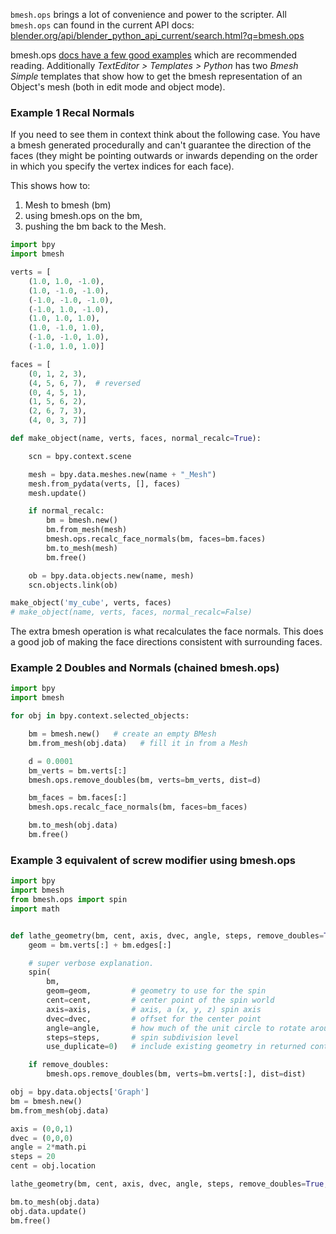 `bmesh.ops` brings a lot of convenience and power to the scripter. All `bmesh.ops` can found in the current API  docs: [blender.org/api/blender_python_api_current/search.html?q=bmesh.ops](http://www.blender.org/api/blender_python_api_current/search.html?q=bmesh.ops)
  
bmesh.ops [docs have a few good examples](http://www.blender.org/api/blender_python_api_current/bmesh.ops.html?highlight=bmesh.ops#module-bmesh.ops) which are recommended reading. Additionally _TextEditor > Templates > Python_ has two _Bmesh Simple_ templates that show how to get the bmesh representation of an Object's mesh (both in edit mode and object mode). 

### Example 1 Recal Normals  

If you need to see them in context think about the following case. You have a bmesh generated procedurally and can't guarantee the direction of the faces (they might be pointing outwards or inwards depending on the order in which you specify the vertex indices for each face).
  
This shows how to:
  
1. Mesh to bmesh (bm) 
2. using bmesh.ops on the bm, 
3. pushing the bm back to the Mesh.


```python
import bpy
import bmesh

verts = [
    (1.0, 1.0, -1.0),
    (1.0, -1.0, -1.0),
    (-1.0, -1.0, -1.0),
    (-1.0, 1.0, -1.0),
    (1.0, 1.0, 1.0),
    (1.0, -1.0, 1.0),
    (-1.0, -1.0, 1.0),
    (-1.0, 1.0, 1.0)]

faces = [
    (0, 1, 2, 3),
    (4, 5, 6, 7),  # reversed
    (0, 4, 5, 1),
    (1, 5, 6, 2),
    (2, 6, 7, 3),
    (4, 0, 3, 7)]

def make_object(name, verts, faces, normal_recalc=True):

    scn = bpy.context.scene

    mesh = bpy.data.meshes.new(name + "_Mesh")
    mesh.from_pydata(verts, [], faces) 
    mesh.update()

    if normal_recalc:
        bm = bmesh.new()
        bm.from_mesh(mesh)
        bmesh.ops.recalc_face_normals(bm, faces=bm.faces)
        bm.to_mesh(mesh)
        bm.free()

    ob = bpy.data.objects.new(name, mesh)
    scn.objects.link(ob)

make_object('my_cube', verts, faces)
# make_object(name, verts, faces, normal_recalc=False)
```

The extra bmesh operation is what recalculates the face normals. This does a good job of making the face directions consistent with surrounding faces. 

### Example 2 Doubles and Normals (chained bmesh.ops)

```python
import bpy
import bmesh

for obj in bpy.context.selected_objects:

    bm = bmesh.new()   # create an empty BMesh
    bm.from_mesh(obj.data)   # fill it in from a Mesh

    d = 0.0001
    bm_verts = bm.verts[:]
    bmesh.ops.remove_doubles(bm, verts=bm_verts, dist=d)

    bm_faces = bm.faces[:]
    bmesh.ops.recalc_face_normals(bm, faces=bm_faces)

    bm.to_mesh(obj.data)
    bm.free()
```

### Example 3 equivalent of screw modifier using bmesh.ops

```python
import bpy
import bmesh
from bmesh.ops import spin
import math


def lathe_geometry(bm, cent, axis, dvec, angle, steps, remove_doubles=True, dist=0.0001):
    geom = bm.verts[:] + bm.edges[:]

    # super verbose explanation.
    spin(
        bm, 
        geom=geom,         # geometry to use for the spin
        cent=cent,         # center point of the spin world
        axis=axis,         # axis, a (x, y, z) spin axis
        dvec=dvec,         # offset for the center point
        angle=angle,       # how much of the unit circle to rotate around
        steps=steps,       # spin subdivision level 
        use_duplicate=0)   # include existing geometry in returned content

    if remove_doubles:
        bmesh.ops.remove_doubles(bm, verts=bm.verts[:], dist=dist)

obj = bpy.data.objects['Graph']
bm = bmesh.new()
bm.from_mesh(obj.data)

axis = (0,0,1)
dvec = (0,0,0)
angle = 2*math.pi
steps = 20
cent = obj.location

lathe_geometry(bm, cent, axis, dvec, angle, steps, remove_doubles=True, dist=0.0001)

bm.to_mesh(obj.data)
obj.data.update()
bm.free()
```
